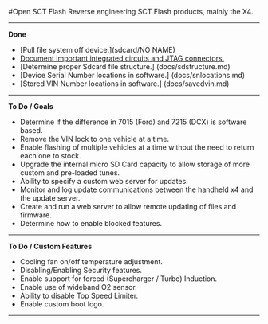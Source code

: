 #Open SCT Flash
Reverse engineering SCT Flash products, mainly the X4.
** **



**Done**
* [Pull file system off device.](sdcard/NO NAME)
* [Document important integrated circuits and JTAG connectors.](docs/CircuitBoard.md)
* [Determine proper Sdcard file structure.] (docs/sdstructure.md)
* [Device Serial Number locations in software.] (docs/snlocations.md)
* [Stored VIN Number locations in software.] (docs/savedvin.md)
** **


**To Do / Goals**

* Determine if the difference in 7015 (Ford) and 7215 (DCX) is software based.
* Remove the VIN lock to one vehicle at a time.
* Enable flashing of multiple vehicles at a time without the need to return each one to stock.
* Upgrade the internal micro SD Card capacity to allow storage of more custom and pre-loaded tunes.
* Ability to specify a custom web server for updates.
* Monitor and log update communications between the handheld x4 and the update server.
* Create and run a web server to allow remote updating of files and firmware.
* Determine how to enable blocked features. 
** **


**To Do / Custom Features**

* Cooling fan on/off temperature adjustment.
* Disabling/Enabling Security features.
* Enable support for forced (Supercharger / Turbo) Induction.
* Enable use of wideband O2 sensor.
* Ability to disable Top Speed Limiter.
* Enable custom boot logo.
** **
